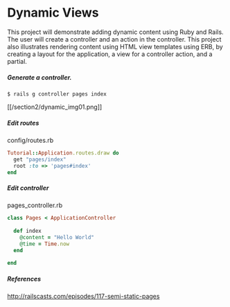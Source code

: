 # Dynamic Views

This project will demonstrate adding dynamic content using Ruby and Rails. The user will create a controller and an action in the controller.  This project also illustrates rendering content using HTML view templates using ERB, by creating a layout for the application, a view for a controller action, and a partial.

##### Generate a controller. 
```
$ rails g controller pages index
```

[[/section2/dynamic_img01.png]]


##### Edit routes

config/routes.rb

```ruby
Tutorial::Application.routes.draw do
  get "pages/index"
  root :to => 'pages#index'
end
```

##### Edit controller 

pages_controller.rb

```ruby
class Pages < ApplicationController
  
  def index
    @content = "Hello World"
    @time = Time.now
  end
  
end
```

##### References

http://railscasts.com/episodes/117-semi-static-pages

